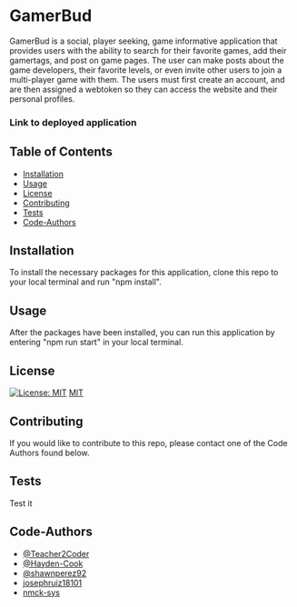 # GamerBud
GamerBud is a social, player seeking, game informative application that provides users with the ability to search for their favorite games, add their gamertags, and post on game pages. The user can make posts about the game developers, their favorite levels, or even invite other users to join a multi-player game with them. The users must first create an account, and are then assigned a webtoken so they can access the website and their personal profiles.  
### Link to deployed application
 
## Table of Contents
* [Installation](#installation)
* [Usage](#usage)
* [License](#license)
* [Contributing](#contributing)
* [Tests](#tests)
* [Code-Authors](#code-authors)
 
## Installation
To install the necessary packages for this application, clone this repo to your local terminal and run "npm install".
 
## Usage
After the packages have been installed, you can run this application by entering "npm run start" in your local terminal.
 
## License
[![License: MIT](https://img.shields.io/badge/License-MIT-yellow.svg)](https://opensource.org/licenses/MIT)
[MIT](https://choosealicense.com/licenses/mit/)
 
## Contributing
If you would like to contribute to this repo, please contact one of the Code Authors found below.
 
## Tests
Test it
 
## Code-Authors
* [@Teacher2Coder](https://www.github.com/Teacher2Coder)
* [@Hayden-Cook](https://github.com/Hayden-Cook)
* [@shawnperez92](https://github.com/shawnperez92)
* [josephruiz18101](https://github.com/josephruiz18101)
* [nmck-sys](https://github.com/nmck-sys)